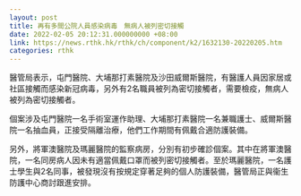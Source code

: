 ```yaml
---
layout: post
title: 再有多間公院人員感染病毒　無病人被列密切接觸　
date: 2022-02-05 20:12:31.000000000 +08:00
link: https://news.rthk.hk/rthk/ch/component/k2/1632130-20220205.htm
categories: rthk
---
```


醫管局表示，屯門醫院、大埔那打素醫院及沙田威爾斯醫院，有醫護人員因家居或社區接觸而感染新冠病毒，另外有2名職員被列為密切接觸者，需要檢疫，無病人被列為密切接觸者。

個案涉及屯門醫院一名手術室運作助理、大埔那打素醫院一名兼職護士、威爾斯醫院一名抽血員，正接受隔離治療，他們工作期間有佩戴合適防護裝備。

另外，將軍澳醫院及瑪麗醫院的監察病房，分別有初步確診個案。其中在將軍澳醫院，一名同房病人因未有適當佩戴口罩而被列密切接觸者。至於瑪麗醫院，一名護士學生與2名同事，被發現沒有按規定穿著足夠的個人防護裝備，醫管局正與衞生防護中心商討跟進安排。
